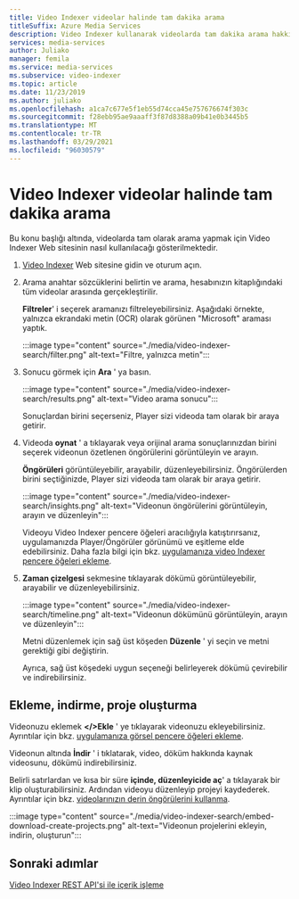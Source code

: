 ```yaml
---
title: Video Indexer videolar halinde tam dakika arama
titleSuffix: Azure Media Services
description: Video Indexer kullanarak videolarda tam dakika arama hakkında bilgi edinin.
services: media-services
author: Juliako
manager: femila
ms.service: media-services
ms.subservice: video-indexer
ms.topic: article
ms.date: 11/23/2019
ms.author: juliako
ms.openlocfilehash: a1ca7c677e5f1eb55d74cca45e757676674f303c
ms.sourcegitcommit: f28ebb95ae9aaaff3f87d8388a09b41e0b3445b5
ms.translationtype: MT
ms.contentlocale: tr-TR
ms.lasthandoff: 03/29/2021
ms.locfileid: "96030579"
---
```

# <a name="search-for-exact-moments-in-videos-with-video-indexer"></a>Video Indexer videolar halinde tam dakika arama

Bu konu başlığı altında, videolarda tam olarak arama yapmak için Video Indexer Web sitesinin nasıl kullanılacağı gösterilmektedir.

1. [Video Indexer](https://www.videoindexer.ai/) Web sitesine gidin ve oturum açın.
1. Arama anahtar sözcüklerini belirtin ve arama, hesabınızın kitaplığındaki tüm videolar arasında gerçekleştirilir. 

    **Filtreler**' i seçerek aramanızı filtreleyebilirsiniz. Aşağıdaki örnekte, yalnızca ekrandaki metin (OCR) olarak görünen "Microsoft" araması yaptık.

    :::image type="content" source="./media/video-indexer-search/filter.png" alt-text="Filtre, yalnızca metin":::
1. Sonucu görmek için **Ara** ' ya basın.

    :::image type="content" source="./media/video-indexer-search/results.png" alt-text="Video arama sonucu":::

    Sonuçlardan birini seçerseniz, Player sizi videoda tam olarak bir araya getirir.
1. Videoda **oynat** ' a tıklayarak veya orijinal arama sonuçlarınızdan birini seçerek videonun özetlenen öngörülerini görüntüleyin ve arayın. 

    **Öngörüleri** görüntüleyebilir, arayabilir, düzenleyebilirsiniz. Öngörülerden birini seçtiğinizde, Player sizi videoda tam olarak bir araya getirir.  

    :::image type="content" source="./media/video-indexer-search/insights.png" alt-text="Videonun öngörülerini görüntüleyin, arayın ve düzenleyin":::

    Videoyu Video Indexer pencere öğeleri aracılığıyla katıştırırsanız, uygulamanızda Player/Öngörüler görünümü ve eşitleme elde edebilirsiniz. Daha fazla bilgi için bkz. [uygulamanıza video Indexer pencere öğeleri ekleme](video-indexer-embed-widgets.md).
1. **Zaman çizelgesi** sekmesine tıklayarak dökümü görüntüleyebilir, arayabilir ve düzenleyebilirsiniz. 

    :::image type="content" source="./media/video-indexer-search/timeline.png" alt-text="Videonun dökümünü görüntüleyin, arayın ve düzenleyin":::

    Metni düzenlemek için sağ üst köşeden **Düzenle** ' yi seçin ve metni gerektiği gibi değiştirin. 

    Ayrıca, sağ üst köşedeki uygun seçeneği belirleyerek dökümü çevirebilir ve indirebilirsiniz. 

## <a name="embed-download-create-projects"></a>Ekleme, indirme, proje oluşturma

Videonuzu eklemek **</>Ekle** ' ye tıklayarak videonuzu ekleyebilirsiniz. Ayrıntılar için bkz. [uygulamanıza görsel pencere öğeleri ekleme](video-indexer-embed-widgets.md).

Videonun altında **İndir** ' i tıklatarak, video, döküm hakkında kaynak videosunu, dökümü indirebilirsiniz.

Belirli satırlardan ve kısa bir süre **içinde, düzenleyicide aç**' a tıklayarak bir klip oluşturabilirsiniz. Ardından videoyu düzenleyip projeyi kaydederek. Ayrıntılar için bkz. [videolarınızın derin öngörülerini kullanma](use-editor-create-project.md).

:::image type="content" source="./media/video-indexer-search/embed-download-create-projects.png" alt-text="Videonun projelerini ekleyin, indirin, oluşturun":::

## <a name="next-steps"></a>Sonraki adımlar

[Video Indexer REST API'si ile içerik işleme](video-indexer-use-apis.md)

